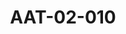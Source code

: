 ---
pid: AAT-02-010
title: AAT-02-010
language: ar
collection: عبد الرحمن علي طه
original_label: 
rights: فدوى علي طه
location_of_original: فدوى علي طه
photographer_or_studio: 
scanned_from: jpeg
_date: '1953'
location: الخرطوم
description: 'صورة للمجلس التنفيذي مع الحاكم العام '
additional_notes: من اليسار الى اليمين عبدالرحمن عبدون وكيل مصلحة الري, عبدالماجد
  احمد وكيل مصلحة الإقتصاد والتجارة, السير شارلس اسكاونز السكرتير القضائي, إبراهيم
  احمد, محمد أحمد أبو سن بالزي القومي, السير جيمس روبرست السكرتير الإداري, الحاكم
  العام السير روبرت هاو, ر هيلرد المدير العام للسكة حديد, سير لوس, علي بدري وزير الصحة,
  عبدالرحمن علي طه وزير المعارف, عبدالله خليل وزير الزراعة
permission_display: 'yes'
on_server: 'no'
on_website: 'no'
permalink: "/archive/ar/aat-02-010.html"
layout: photo-page
---